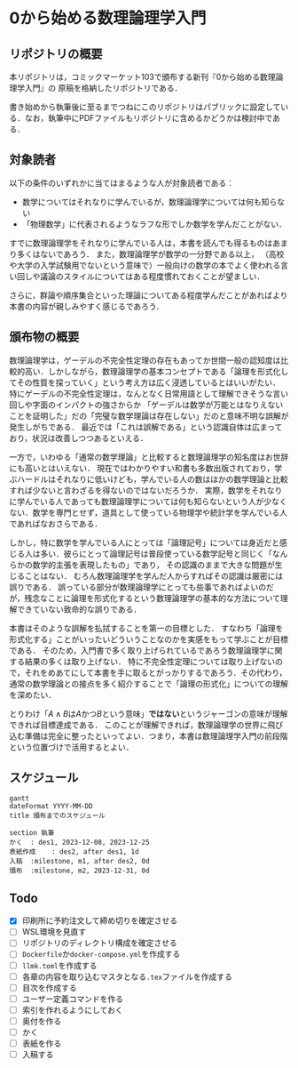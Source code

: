 # 0から始める数理論理学入門

## リポジトリの概要

本リポジトリは，コミックマーケット103で頒布する新刊『0から始める数理論理学入門』の
原稿を格納したリポジトリである．

書き始めから執筆後に至るまでつねにこのリポジトリはパブリックに設定している．なお，執筆中にPDFファイルもリポジトリに含めるかどうかは検討中である．

## 対象読者

以下の条件のいずれかに当てはまるような人が対象読者である：

+ 数学についてはそれなりに学んでいるが，数理論理学については何も知らない
+ 「物理数学」に代表されるようなラフな形でしか数学を学んだことがない．

すでに数理論理学をそれなりに学んでいる人は，本書を読んでも得るものはあまり多くはないであろう．
また，数理論理学が数学の一分野である以上，
（高校や大学の入学試験用でないという意味で）一般向けの数学の本でよく使われる言い回しや議論のスタイルについてはある程度慣れておくことが望ましい．

さらに，群論や順序集合といった理論についてある程度学んだことがあればより本書の内容が親しみやすく感じるであろう．


## 頒布物の概要

数理論理学は，ゲーデルの不完全性定理の存在もあってか世間一般の認知度は比較的高い．しかしながら，数理論理学の基本コンセプトである「論理を形式化してその性質を探っていく」という考え方は広く浸透しているとはいいがたい．
特にゲーデルの不完全性定理は，なんとなく日常用語として理解できそうな言い回しや字面のインパクトの強さからか
「ゲーデルは数学が万能とはなりえないことを証明した」だの「完璧な数学理論は存在しない」だのと意味不明な誤解が発生しがちである．
最近では「これは誤解である」という認識自体は広まっており，状況は改善しつつあるといえる．

一方で，いわゆる「通常の数学理論」と比較すると数理論理学の知名度はお世辞にも高いとはいえない．
現在ではわかりやすい和書も多数出版されており，学ぶハードルはそれなりに低いけども，学んでいる人の数はほかの数学理論と比較すれば少ないと言わざるを得ないのではないだろうか．
実際，数学をそれなりに学んでいる人であっても数理論理学については何も知らないという人が少なくない．数学を専門とせず，道具として使っている物理学や統計学を学んでいる人であればなおさらである．

しかし，特に数学を学んでいる人にとっては「論理記号」については身近だと感じる人は多い．彼らにとって論理記号は普段使っている数学記号と同じく「なんらかの数学的主張を表現したもの」であり，
その認識のままで大きな問題が生じることはない．
むろん数理論理学を学んだ人からすればその認識は厳密には誤りである．
誤っている部分が数理論理学にとっても些事であればよいのだが，残念なことに論理を形式化するという数理論理学の基本的な方法について理解できていない致命的な誤りである．

本書はそのような誤解を払拭することを第一の目標とした．
すなわち「論理を形式化する」ことがいったいどういうことなのかを実感をもって学ぶことが目標である．
そのため，入門書で多く取り上げられているであろう数理論理学に関する結果の多くは取り上げない．
特に不完全性定理については取り上げないので，それをめあてにして本書を手に取るとがっかりするであろう．その代わり，通常の数学理論との接点を多く紹介することで「論理の形式化」についての理解を深めたい．

とりわけ「$A \land B$は$A$かつ$B$という意味」**ではない**というジャーゴンの意味が理解できれば目標達成である．
このことが理解できれば，数理論理学の世界に飛び込む準備は完全に整ったといってよい．つまり，本書は数理論理学入門の前段階という位置づけで活用するとよい．

## スケジュール

```mermaid
gantt
dateFormat YYYY-MM-DD
title 頒布までのスケジュール

section 執筆
かく	: des1, 2023-12-08, 2023-12-25
表紙作成	: des2, after des1, 1d
入稿	:milestone, m1, after des2, 0d
頒布	:milestone, m2, 2023-12-31, 0d
```


## Todo

+ [x] 印刷所に予約注文して締め切りを確定させる
+ [ ] WSL環境を見直す
+ [ ] リポジトリのディレクトリ構成を確定させる
+ [ ] `Dockerfile`か`docker-compose.yml`を作成する
+ [ ] `llmk.toml`を作成する
+ [ ] 各章の内容を取り込むマスタとなる`.tex`ファイルを作成する
+ [ ] 目次を作成する
+ [ ] ユーザー定義コマンドを作る
+ [ ] 索引を作れるようにしておく
+ [ ] 奥付を作る
+ [ ] かく
+ [ ] 表紙を作る
+ [ ] 入稿する